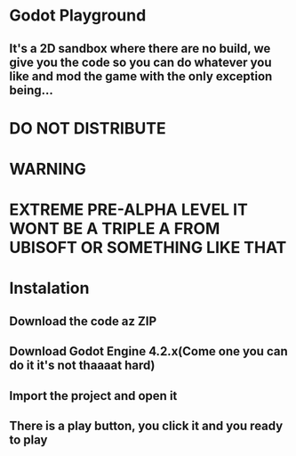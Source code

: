 # Godot Playground
## It's a 2D sandbox where there are no build, we give you the code so you can do whatever you like and mod the game with the only exception being...
# **DO NOT DISTRIBUTE**

# WARNING
# EXTREME PRE-ALPHA LEVEL IT WONT BE A TRIPLE A FROM UBISOFT OR SOMETHING LIKE THAT

# Instalation
## Download the code az ZIP
## Download Godot Engine 4.2.x(Come one you can do it it's not thaaaat hard)
## Import the project and open it
## There is a play button, you click it and you ready to play
